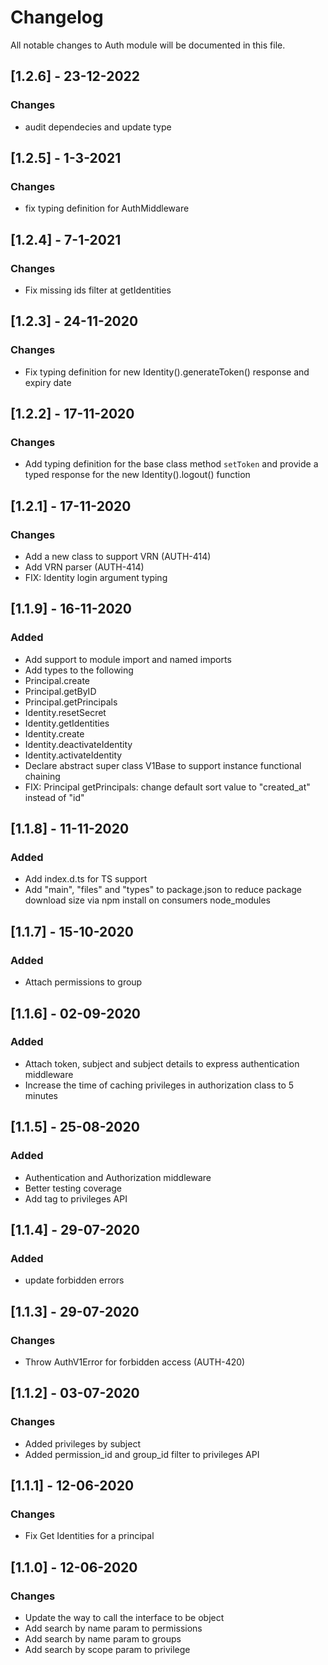 # Changelog
All notable changes to Auth module will be documented in this file.
## [1.2.6] - 23-12-2022
### Changes
- audit dependecies and update type
## [1.2.5] - 1-3-2021
### Changes
- fix typing definition for AuthMiddleware

## [1.2.4] - 7-1-2021
### Changes
- Fix missing ids filter at getIdentities

## [1.2.3] - 24-11-2020
### Changes
- Fix typing definition for new Identity().generateToken() response and expiry date

## [1.2.2] - 17-11-2020
### Changes
- Add typing definition for the base class method `setToken` and provide a typed response for the new Identity().logout() function

## [1.2.1] - 17-11-2020
### Changes
- Add a new class to support VRN (AUTH-414)
- Add VRN parser (AUTH-414)
- FIX: Identity login argument typing


## [1.1.9] - 16-11-2020
### Added
- Add support to module import and named imports 
- Add types to the following 
 - Principal.create
 - Principal.getByID
 - Principal.getPrincipals
 - Identity.resetSecret
 - Identity.getIdentities
 - Identity.create
 - Identity.deactivateIdentity
 - Identity.activateIdentity
- Declare abstract super class V1Base to support instance functional chaining
- FIX: Principal getPrincipals: change default sort value to "created_at" instead of "id" 

## [1.1.8] - 11-11-2020
### Added
- Add index.d.ts for TS support
- Add "main", "files" and "types" to package.json to reduce package download size via npm install on consumers node_modules

## [1.1.7] - 15-10-2020
### Added
- Attach permissions to group

## [1.1.6] - 02-09-2020
### Added
- Attach token, subject and subject details to express authentication middleware
- Increase the time of caching privileges in authorization class to 5 minutes

## [1.1.5] - 25-08-2020
### Added
- Authentication and Authorization middleware
- Better testing coverage
- Add tag to privileges API 

## [1.1.4] - 29-07-2020
### Added
- update forbidden errors

## [1.1.3] - 29-07-2020
### Changes
- Throw AuthV1Error for forbidden access (AUTH-420)

## [1.1.2] - 03-07-2020
### Changes
- Added privileges by subject
- Added permission_id and group_id filter to privileges API

## [1.1.1] - 12-06-2020
### Changes
- Fix Get Identities for a principal

## [1.1.0] - 12-06-2020
### Changes
- Update the way to call the interface to be object
- Add search by name param to permissions
- Add search by name param to groups
- Add search by scope param to privilege
